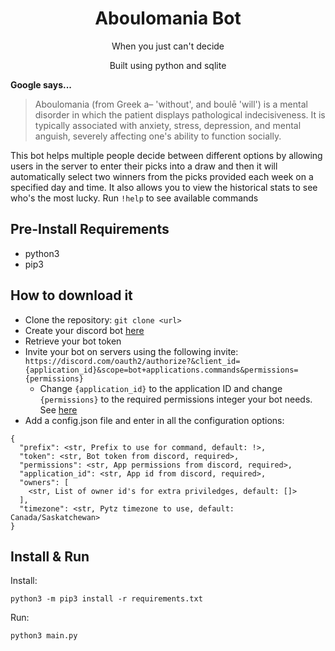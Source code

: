 <h1 align="center">Aboulomania Bot</h1>
<p align="center">When you just can't decide</p>
<p align="center">Built using python and sqlite</p>

**Google says...**
> Aboulomania (from Greek a– 'without', and boulē 'will') is a mental
> disorder in which the patient displays pathological indecisiveness. It
> is typically associated with anxiety, stress, depression, and mental
> anguish, severely affecting one's ability to function socially.

This bot helps multiple people decide between different options by
allowing users in the server to enter their picks into a draw and then
it will automatically select two winners from the picks provided each
week on a specified day and time. It also allows you to view the
historical stats to see who's the most lucky. Run `!help` to see
available commands

## Pre-Install Requirements

* python3
* pip3

## How to download it

* Clone the repository: `git clone <url>`
* Create your discord bot [here](https://discord.com/developers/applications)
* Retrieve your bot token
* Invite your bot on servers using the following invite:
  `https://discord.com/oauth2/authorize?&client_id={application_id}&scope=bot+applications.commands&permissions={permissions}`
  * Change `{application_id}` to the application ID and change `{permissions}` to the required permissions integer
    your bot needs. See [here](https://discord.com/developers/applications/{application_id}/bot)
* Add a config.json file and enter in all the configuration options:
```
{
  "prefix": <str, Prefix to use for command, default: !>,
  "token": <str, Bot token from discord, required>,
  "permissions": <str, App permissions from discord, required>,
  "application_id": <str, App id from discord, required>,
  "owners": [
    <str, List of owner id's for extra priviledges, default: []>
  ],
  "timezone": <str, Pytz timezone to use, default: Canada/Saskatchewan>
}
```

## Install & Run

Install:
```
python3 -m pip3 install -r requirements.txt
```
Run:
```
python3 main.py
```
